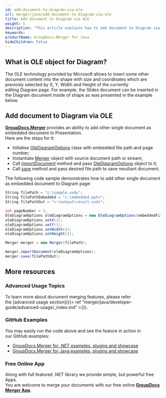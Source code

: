 ```yaml
---
id: add-document-to-diagram-via-ole
url: merger/java/add-document-to-diagram-via-ole
title: Add document to Diagram via OLE
weight: 5
description: "This article explains how to add document to Diagram via OLE with GroupDocs.Merger within your Java applications."
keywords: 
productName: GroupDocs.Merger for Java
hideChildren: False
---
```

## What is OLE object for Diagram?

The OLE technology provided by Microsoft allows to insert some other document content into the shape with size and coordinates which are previosly selected by X, Y, Width and Height of the currently editing Diagram page. For example, the Slides document can be inserted in the Diagram document inside of shape as was presented in the example below.

## Add document to Diagram via OLE

**[GroupDocs.Merger](https://products.groupdocs.com/merger/java)** provides an ability to add other single document as embedded document to Presentation.   
Here are the steps for it:

*   Initialise [OleDiagramOptions](https://apireference.groupdocs.com/merger/java/com.groupdocs.merger.domain.options/OleDiagramOptions) class with embedded file path and page number;
*   Instantiate [Merger](https://apireference.groupdocs.com/merger/java/com.groupdocs.merger/Merger) object with source document path or stream;
*   Call [importDocument](https://apireference.groupdocs.com/merger/java/com.groupdocs.merger/Merger#importDocument(com.groupdocs.merger.domain.options.interfaces.IImportDocumentOptions)) method and pass [OleDiagramOptions](https://apireference.groupdocs.com/merger/java/com.groupdocs.merger.domain.options/OleDiagramOptions) object to it;
*   Call [save](https://apireference.groupdocs.com/merger/java/com.groupdocs.merger/Merger#save(java.io.OutputStream)) method and pass desired file path to save resultant document.

The following code sample demonstrates how to add other single document as embedded document to Diagram page:

```csharp
String filePath = "c:\sample.vsdx";
String filePathEmbedded = "c:\embedded.pptx";
String filePathOut = "c:\output\result.vsdx";

int pageNumber = 2;
OleDiagramOptions oleDiagramOptions = new OleDiagramOptions(embeddedFilePath, pageNumber);
oleDiagramOptions.setX(1);
oleDiagramOptions.setY(1);
oleDiagramOptions.setWidth(2);
oleDiagramOptions.setHeight(1);

Merger merger = new Merger(filePath);

merger.importDocument(oleDiagramOptions);
merger.save(filePathOut);

```

## More resources
### Advanced Usage Topics 
To learn more about document merging features, please refer the [advanced usage section]({{< ref "merger/java/developer-guide/advanced-usage/_index.md" >}}).

### GitHub Examples 
You may easily run the code above and see the feature in action in our GitHub examples:
*   [GroupDocs.Merger for .NET examples, plugins and showcase](https://github.com/groupdocs-merger/GroupDocs.Merger-for-.NET)    
*   [GroupDocs.Merger for Java examples, plugins and showcase](https://github.com/groupdocs-merger/GroupDocs.Merger-for-Java)    

### Free Online App

Along with full featured .NET library we provide simple, but powerful free Apps.  
You are welcome to merge your documents with our free online **[GroupDocs Merger App](https://products.groupdocs.app/merger)**.
